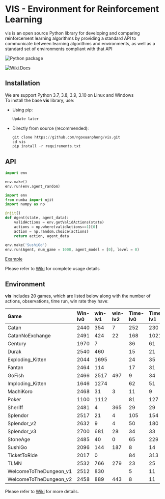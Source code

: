 # VIS - Environment for Reinforcement Learning
vis is an open source Python library for developing and comparing reinforcement learning algorithms by providing a standard API to communicate between learning algorithms and environments, as well as a standard set of environments compliant with that API

![Python package](https://github.com/ngoxuanphong/ENV/workflows/Python%20package/badge.svg) 
<!-- ![Upload Python Package](https://github.com/ngoxuanphong/ENV/workflows/Upload%20Python%20Package/badge.svg) -->
<!-- [![Downloads](https://pepy.tech/badge/ma-gym)](https://pepy.tech/project/ma-gym) -->
[![Wiki Docs](https://img.shields.io/badge/-Wiki%20Docs-informational?style=flat)](https://github.com/ngoxuanphong/ENV/wiki)

##  Installation
We are support Python 3.7, 3.8, 3.9, 3.10 on Linux and Windows  
To install the base **vis** library, use:
- Using pip:
    ```python
    Update later
    ```

- Directly from source (recommended):
    ```python
    git clone https://github.com/ngoxuanphong/vis.git
    cd vis
    pip install -r requirements.txt
    ```

##  API
```python
import env

env.make()
env.run(env.agent_random)
```

```python
import env
from numba import njit
import numpy as np

@njit()
def Agent(state, agent_data):
    validActions = env.getValidActions(state)
    actions = np.where(validActions==1)[0]
    action = np.random.choice(actions)
    return action, agent_data
    
env.make('SushiGo')
env.run(Agent, num_game = 1000, agent_model = [0], level = 0)

```
[Example](https://github.com/ngoxuanphong/ENV/blob/main/src/Log/Example.ipynb)

Please refer to [Wiki](https://github.com/ngoxuanphong/ENV/wiki/Using) for complete usage details

##  Environment
**vis** includes 20 games, which are listed below along with the number of actions, observations, time run, win rate they have:

|Game        |Win-lv0       |win-lv1        |win-lv2        |Time-lv0       |Time-lv1       |Time-lv2       | Graphics      | Link|
|:-----------|:-----------  |:-----------   |:-----------   |:-----------   |:-----------   |:-----------   |:-----------   |:-----------   |
|Catan      |2440           | 354           | 7             |252            | 230           | 183           |True           |[Catan](https://github.com/ngoxuanphong/ENV/tree/main/Base/Catan)|
|CatanNoExchange|2491| 424| 22|168| 1021| 96|True|[CatanNoExchange](https://github.com/ngoxuanphong/ENV/tree/main/Base/CatanNoExchange)|
|Century|1970| 7| |36| 61| |True|[Century](https://github.com/ngoxuanphong/ENV/tree/main/Base/Century)|
|Durak|2540| 460| |15| 21| |True|[Durak](https://github.com/ngoxuanphong/ENV/tree/main/Base/Durak)|
|Exploding_Kitten|2044| 1695| |24| 35| |True|[Exploding_Kitten](https://github.com/ngoxuanphong/ENV/tree/main/Base/Exploding_Kitten)|
|Fantan|2464| 114| |17| 31| ||[Fantan](https://github.com/ngoxuanphong/ENV/tree/main/Base/Fantan)|
|GoFish|2466| 2517| 497|9| 34| 13|True|[GoFish](https://github.com/ngoxuanphong/ENV/tree/main/Base/GoFish)|
|Imploding_Kitten|1646| 1274| |62| 51| |True|[Imploding_Kitten](https://github.com/ngoxuanphong/ENV/tree/main/Base/Imploding_Kitten)|
|MachiKoro|2468| 31| 3|11| 9| 8|True|[MachiKoro](https://github.com/ngoxuanphong/ENV/tree/main/Base/MachiKoro)|
|Poker|1100| 1112| |81| 127| |True|[Poker](https://github.com/ngoxuanphong/ENV/tree/main/Base/Poker)|
|Sheriff|2481| 4| 365|29| 29| 19|True|[Sheriff](https://github.com/ngoxuanphong/ENV/tree/main/Base/Sheriff)|
|Splendor|2517| 21| 4|105| 154| 85|True|[Splendor](https://github.com/ngoxuanphong/ENV/tree/main/Base/Splendor)|
|Splendor_v2|2632| 9| 4|50| 180| 123|True|[Splendor_v2](https://github.com/ngoxuanphong/ENV/tree/main/Base/Splendor_v2)|
|Splendor_v3|2700| 681| 28|34| 33| 41|True|[Splendor_v3](https://github.com/ngoxuanphong/ENV/tree/main/Base/Splendor_v3)|
|StoneAge|2485| 40| 0|65| 229| 100|True|[StoneAge](https://github.com/ngoxuanphong/ENV/tree/main/Base/StoneAge)|
|SushiGo|2096| 144| 187|8| 14| 14|True|[SushiGo](https://github.com/ngoxuanphong/ENV/tree/main/Base/SushiGo)|
|TicketToRide|2017| 0| |84| 313| |True|[TicketToRide](https://github.com/ngoxuanphong/ENV/tree/main/Base/TicketToRide)|
|TLMN|2532| 766| 279|23| 25| 31|True|[TLMN](https://github.com/ngoxuanphong/ENV/tree/main/Base/TLMN)|
|WelcomeToTheDungeon_v1|2512| 830| |5| 11| ||[WelcomeToTheDungeon_v1](https://github.com/ngoxuanphong/ENV/tree/main/Base/WelcomeToTheDungeon_v1)|
|WelcomeToTheDungeon_v2|2458| 889| 443|8| 11| 23||[WelcomeToTheDungeon_v2](https://github.com/ngoxuanphong/ENV/tree/main/Base/WelcomeToTheDungeon_v2)|

Please refer to [Wiki](https://github.com/ngoxuanphong/ENV/wiki/Environments) for more details.
